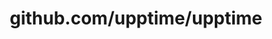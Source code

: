 ---
layout: post
title: github.com/upptime/upptime
categories: link
tags: [انگلیسی, گیت‌هاب, برنامه‌نویسی]
---